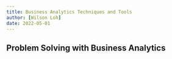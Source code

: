 ```yaml
---
title: Business Analytics Techniques and Tools
author: [Wilson Loh]
date: 2022-05-01
---
```


## Problem Solving with Business Analytics